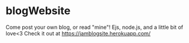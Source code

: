 # blogWebsite
Come post your own blog, or read "mine"! Ejs, node.js, and a little bit of love&lt;3 
Check it out at https://jamblogsite.herokuapp.com/
